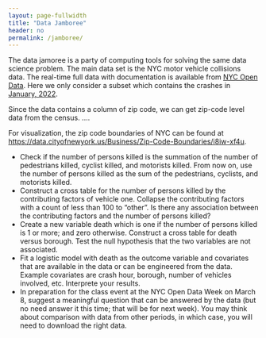 ```yaml
---
layout: page-fullwidth
title: "Data Jamboree"
header: no
permalink: /jamboree/
---
```


The data jamoree is a party of computing tools for solving the same data science
problem. The main data set is the NYC motor vehicle collisions data. The
real-time full data with documentation is available from 
[NYC Open
Data](https://data.cityofnewyork.us/Public-Safety/Motor-Vehicle-Collisions-Crashes/h9gi-nx95).
Here we only consider a subset which contains the crashes in [January,
2022](https://github.com/statds/ids-s22/raw/main/notes/data/nyc_mv_collisions_202201.csv).

Since the data contains a column of zip code, we can get zip-code level data
from the census. ....

For visualization, the zip code boundaries of NYC can be found at
<https://data.cityofnewyork.us/Business/Zip-Code-Boundaries/i8iw-xf4u>.

+ Check if the number of persons killed is the summation of the number of
  pedestrians killed, cyclist killed, and motorists killed. From now on, use the
  number of persons killed as the sum of the pedestrians, cyclists, and
  motorists killed.
+ Construct a cross table for the number of persons killed by the contributing
  factors of vehicle one. Collapse the contributing factors with a count of less
  than 100 to “other”. Is there any association between the contributing factors
  and the number of persons killed?
+ Create a new variable death which is one if the number of persons killed is 1
  or more; and zero otherwise. Construct a cross table for death versus
  borough. Test the null hypothesis that the two variables are not associated.
+ Fit a logistic model with death as the outcome variable and covariates that
  are available in the data or can be engineered from the data. Example
  covariates are crash hour, borough, number of vehicles involved,
  etc. Interprete your results.
+ In preparation for the class event at the NYC Open Data Week on March 8,
  suggest a meaningful question that can be answered by the data (but no need
  answer it this time; that will be for next week). You may think about
  comparison with data from other periods, in which case, you will need to
  download the right data.

